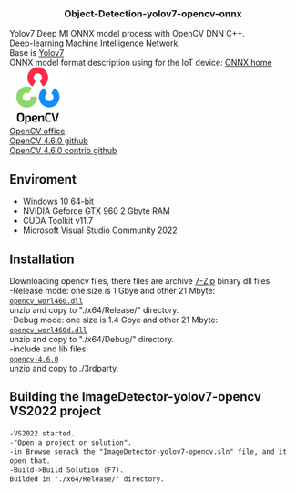 ### <div align="center">Object-Detection-yolov7-opencv-onnx</div>
Yolov7 Deep MI ONNX model process with OpenCV DNN C++.<br>
Deep-learning Machine Intelligence Network.<br>
Base is [Yolov7](https://github.com/WongKinYiu/yolov7)<br>
ONNX model format  description using for the IoT device: [ONNX home](https://onnx.ai/)<br>
![Opencv](doc/opencv.png)<br>
[OpenCV office](https://opencv.org/)<br>
[OpenCV 4.6.0 github](https://github.com/opencv/opencv)<br>
[OpenCV 4.6.0 contrib github](https://github.com/opencv/opencv_contrib)<br>
## Enviroment
- Windows 10 64-bit
- NVIDIA Geforce GTX 960 2 Gbyte RAM
- CUDA Toolkit v11.7
- Microsoft Visual Studio Community 2022<br>
## Installation<br>
Downloading opencv files, there files are archive [7-Zip](https://www.7-zip.org/) binary dll files<br> 
-Release mode: one size is 1 Gbye and other 21 Mbyte:<br> 
[`opencv_worl460.dll`](https://drive.google.com/file/d/1G8MZn-uvgRxT0Mdiuidrdi-AmtjqTUwS/view?usp=share_link)<br>
 unzip and copy to "./x64/Release/" directory.<br> 
-Debug mode: one size is 1.4 Gbye and other 21 Mbyte:<br> 
[`opencv_worl460d.dll`](https://drive.google.com/file/d/1Qxn5Ql0G9qRJJ55z_SittQquEIRBNPMP/view?usp=share_link)<br> 
 unzip and copy to "./x64/Debug/" directory.<br>
-include and lib files:<br> 
[`opencv-4.6.0`](https://drive.google.com/file/d/1jUkP5F2EWV5GDPcuR16NSgNjriPjSUtO/view?usp=share_link)<br> 
 unzip and copy to ./3rdparty.<br> 
## Building the ImageDetector-yolov7-opencv VS2022 project
``` shell
-VS2022 started.
-"Open a project or solution".
-in Browse serach the "ImageDetector-yolov7-opencv.sln" file, and it open that.
-Build->Build Solution (F7).
Builded in "./x64/Release/" directory.
```
